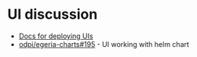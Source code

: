 # UI discussion

* [Docs for deploying UIs](https://github.com/odpi/egeria-docs/issues/176)
* [odpi/egeria-charts#195](https://github.com/odpi/egeria-charts/issues/195) - UI working with helm chart

